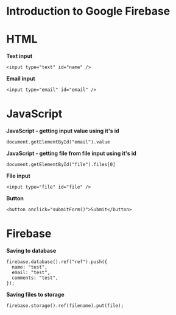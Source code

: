 # Introduction to Google Firebase

# HTML
**Text input**
```
<input type="text" id="name" />
```

**Email input**
```
<input type="email" id="email" />
```

# JavaScript
**JavaScript - getting input value using it's id**
```
document.getElementById("email").value
```

**JavaScript - getting file from file input using it's id**
```
document.getElementById("file").files[0]
```

**File input**
```
<input type="file" id="file" />
```

**Button**
```
<button onclick="submitForm()">Submit</button>
```

# Firebase
**Saving to database**

```
firebase.database().ref("ref").push({
  name: "test",
  email: "test",
  comments: "test",
});
```

**Saving files to storage**
```
firebase.storage().ref(filename).put(file);
```
